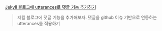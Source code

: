 [Jekyll 블로그에 utterances로 댓글 기능 추가하기](https://madplay.github.io/post/jekyll-blog-comments-with-utterances)

> 지킬 블로그에 댓글 기능을 추가해보자. 댓글을 github 이슈 기반으로 연동하는 utterances를 적용하기
